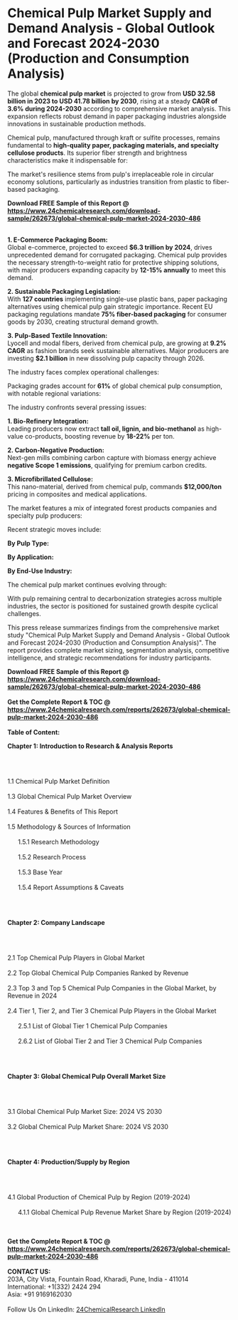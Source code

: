 <h1>Chemical Pulp Market Supply and Demand Analysis - Global Outlook and Forecast 2024-2030 (Production and Consumption Analysis)</h1><p>The global <strong>chemical pulp market</strong> is projected to grow from <strong>USD 32.58 billion in 2023 to USD 41.78 billion by 2030</strong>, rising at a steady <strong>CAGR of 3.6% during 2024-2030</strong> according to comprehensive market analysis. This expansion reflects robust demand in paper packaging industries alongside innovations in sustainable production methods.</p><p>Chemical pulp, manufactured through kraft or sulfite processes, remains fundamental to <strong>high-quality paper, packaging materials, and specialty cellulose products</strong>. Its superior fiber strength and brightness characteristics make it indispensable for:</p><p>The market's resilience stems from pulp's irreplaceable role in circular economy solutions, particularly as industries transition from plastic to fiber-based packaging.</p><div><b>Download FREE Sample of this Report @ 
            <a href="https://www.24chemicalresearch.com/download-sample/262673/global-chemical-pulp-market-2024-2030-486">
            https://www.24chemicalresearch.com/download-sample/262673/global-chemical-pulp-market-2024-2030-486</a></b></div><br><p><strong>1. E-Commerce Packaging Boom:</strong><br>
Global e-commerce, projected to exceed <strong>$6.3 trillion by 2024</strong>, drives unprecedented demand for corrugated packaging. Chemical pulp provides the necessary strength-to-weight ratio for protective shipping solutions, with major producers expanding capacity by <strong>12-15% annually</strong> to meet this demand.</p><p><strong>2. Sustainable Packaging Legislation:</strong><br>
With <strong>127 countries</strong> implementing single-use plastic bans, paper packaging alternatives using chemical pulp gain strategic importance. Recent EU packaging regulations mandate <strong>75% fiber-based packaging</strong> for consumer goods by 2030, creating structural demand growth.</p><p><strong>3. Pulp-Based Textile Innovation:</strong><br>
Lyocell and modal fibers, derived from chemical pulp, are growing at <strong>9.2% CAGR</strong> as fashion brands seek sustainable alternatives. Major producers are investing <strong>$2.1 billion</strong> in new dissolving pulp capacity through 2026.</p><p>The industry faces complex operational challenges:</p><p>Packaging grades account for <strong>61%</strong> of global chemical pulp consumption, with notable regional variations:</p><p>The industry confronts several pressing issues:</p><p><strong>1. Bio-Refinery Integration:</strong><br>
Leading producers now extract <strong>tall oil, lignin, and bio-methanol</strong> as high-value co-products, boosting revenue by <strong>18-22%</strong> per ton.</p><p><strong>2. Carbon-Negative Production:</strong><br>
Next-gen mills combining carbon capture with biomass energy achieve <strong>negative Scope 1 emissions</strong>, qualifying for premium carbon credits.</p><p><strong>3. Microfibrillated Cellulose:</strong><br>
This nano-material, derived from chemical pulp, commands <strong>$12,000/ton</strong> pricing in composites and medical applications.</p><p>The market features a mix of integrated forest products companies and specialty pulp producers:</p><p>Recent strategic moves include:</p><p><strong>By Pulp Type:</strong></p><p><strong>By Application:</strong></p><p><strong>By End-Use Industry:</strong></p><p>The chemical pulp market continues evolving through:</p><p>With pulp remaining central to decarbonization strategies across multiple industries, the sector is positioned for sustained growth despite cyclical challenges.</p><p>This press release summarizes findings from the comprehensive market study "Chemical Pulp Market Supply and Demand Analysis - Global Outlook and Forecast 2024-2030 (Production and Consumption Analysis)". The report provides complete market sizing, segmentation analysis, competitive intelligence, and strategic recommendations for industry participants.</p><div><b>Download FREE Sample of this Report @ 
            <a href="https://www.24chemicalresearch.com/download-sample/262673/global-chemical-pulp-market-2024-2030-486">
            https://www.24chemicalresearch.com/download-sample/262673/global-chemical-pulp-market-2024-2030-486</a></b></div><br><div><b>Get the Complete Report & TOC @ 
            <a href="https://www.24chemicalresearch.com/reports/262673/global-chemical-pulp-market-2024-2030-486">
            https://www.24chemicalresearch.com/reports/262673/global-chemical-pulp-market-2024-2030-486</a></b></div><br>
            <b>Table of Content:</b><p><p><strong>Chapter 1: Introduction to Research &amp; Analysis Reports</strong></p><br />
<br />
<p>1.1 Chemical Pulp Market Definition<br /><br />
1.3 Global Chemical Pulp Market Overview<br /><br />
1.4 Features &amp; Benefits of This Report<br /><br />
1.5 Methodology &amp; Sources of Information<br /><br />
&nbsp;&nbsp;&nbsp;&nbsp;&nbsp; 1.5.1 Research Methodology<br /><br />
&nbsp;&nbsp;&nbsp;&nbsp;&nbsp; 1.5.2 Research Process<br /><br />
&nbsp;&nbsp;&nbsp;&nbsp;&nbsp; 1.5.3 Base Year<br /><br />
&nbsp;&nbsp;&nbsp;&nbsp;&nbsp; 1.5.4 Report Assumptions &amp; Caveats</p><br />
<br />
<p><strong>Chapter 2: Company Landscape</strong></p><br />
<br />
<p>2.1 Top Chemical Pulp Players in Global Market<br /><br />
2.2 Top Global Chemical Pulp Companies Ranked by Revenue<br /><br />
2.3 Top 3 and Top 5 Chemical Pulp Companies in the Global Market, by Revenue in 2024<br /><br />
2.4 Tier 1, Tier 2, and Tier 3 Chemical Pulp Players in the Global Market<br /><br />
&nbsp;&nbsp;&nbsp;&nbsp;&nbsp; 2.5.1 List of Global Tier 1 Chemical Pulp Companies<br /><br />
&nbsp;&nbsp;&nbsp;&nbsp;&nbsp; 2.6.2 List of Global Tier 2 and Tier 3 Chemical Pulp Companies</p><br />
<br />
<p><strong>Chapter 3: Global Chemical Pulp Overall Market Size</strong></p><br />
<br />
<p>3.1 Global Chemical Pulp Market Size: 2024 VS 2030<br /><br />
3.2 Global Chemical Pulp Market Share: 2024 VS 2030</p><br />
<br />
<p><strong>Chapter 4: Production/Supply by Region</strong></p><br />
<br />
<p>4.1 Global Production of Chemical Pulp by Region (2019-2024)<br /><br />
&nbsp;&nbsp;&nbsp;&nbsp;&nbsp; 4.1.1 Global Chemical Pulp Revenue Market Share by Region (2019-2024)<br /><br />
&nbsp</p><div><b>Get the Complete Report & TOC @ 
            <a href="https://www.24chemicalresearch.com/reports/262673/global-chemical-pulp-market-2024-2030-486">
            https://www.24chemicalresearch.com/reports/262673/global-chemical-pulp-market-2024-2030-486</a></b></div><br><b>CONTACT US:</b><br>
            203A, City Vista, Fountain Road, Kharadi, Pune, India - 411014<br>
            International: +1(332) 2424 294<br>
            Asia: +91 9169162030 <br><br>
            Follow Us On LinkedIn: <a href="https://www.linkedin.com/company/24chemicalresearch/">24ChemicalResearch LinkedIn</a>